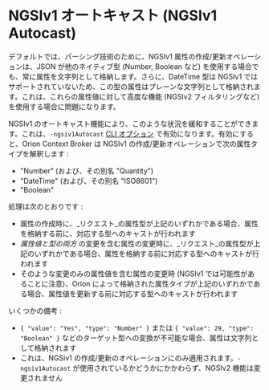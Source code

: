 # NGSIv1 オートキャスト (NGSIv1 Autocast)

デフォルトでは、パーシング技術のために、NGSIv1 属性の作成/更新オペレーションは、JSON が他のネイティブ型 (Number, Boolean など) を使用する場合でも、常に属性を文字列として格納します。さらに、DateTime 型は NGSIv1 ではサポートされていないため、この型の属性はプレーンな文字列として格納されます。これは、これらの属性値に対して高度な機能 (NGSIv2 フィルタリングなど) を使用する場合に問題になります。

NGSIv1 のオートキャスト機能により、このような状況を緩和することができます。これは、`-ngsiv1Autocast` [CLI オプション](../admin/cli.md) で有効になります。有効にすると、Orion Context Broker は NGSIv1 の作成/更新オペレーションで次の属性タイプを解釈します :

* "Number" (および、その別名 "Quantity")
* "DateTime" (および、その別名 "ISO8601")
* "Boolean"

処理は次のとおりです :

* 属性の作成時に、_リクエスト_の属性型が上記のいずれかである場合、属性を格納する前に、対応する型へのキャストが行われます
* _属性値と型の両方_ の変更を含む属性の変更時に、_リクエスト_の属性型が上記のいずれかである場合、属性を格納する前に対応する型へのキャストが行われます
* そのような変更のみの属性値を含む属性の変更時 (NGSIv1 では可能性があることに注意)、Orion によって格納された属性タイプが上記のいずれかである場合、属性値を更新する前に対応する型へのキャストが行われます

いくつかの備考 :

* `{ "value": "Yes", "type": "Number" }` または `{ "value": 29, "type": "Boolean" }` などのターゲット型への変換が不可能な場合、属性は文字列として格納されます
* これは、NGSiv1 の作成/更新のオペレーションにのみ適用されます。`-ngsiv1Autocast` が使用されているかどうかにかかわらず、NGSIv2 機能は変更されません
